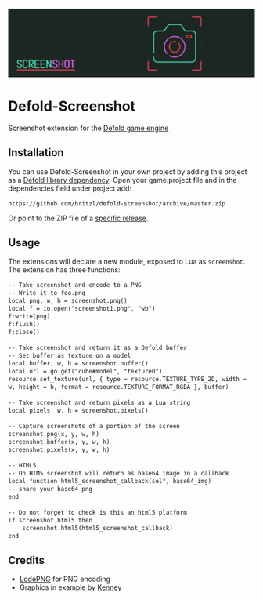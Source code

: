 ![](logo.png)

# Defold-Screenshot
Screenshot extension for the [Defold game engine](http://www.defold.com)

## Installation
You can use Defold-Screenshot in your own project by adding this project as a [Defold library dependency](http://www.defold.com/manuals/libraries/). Open your game.project file and in the dependencies field under project add:

	https://github.com/britzl/defold-screenshot/archive/master.zip

Or point to the ZIP file of a [specific release](https://github.com/britzl/defold-screenshot/releases).

## Usage
The extensions will declare a new module, exposed to Lua as `screenshot`. The extension has three functions:

	-- Take screenshot and encode to a PNG
	-- Write it to foo.png
	local png, w, h = screenshot.png()
	local f = io.open("screenshot1.png", "wb")
	f:write(png)
	f:flush()
	f:close()

	-- Take screenshot and return it as a Defold buffer
	-- Set buffer as texture on a model
	local buffer, w, h = screenshot.buffer()
	local url = go.get("cube#model", "texture0")
	resource.set_texture(url, { type = resource.TEXTURE_TYPE_2D, width = w, height = h, format = resource.TEXTURE_FORMAT_RGBA }, buffer)

	-- Take screenshot and return pixels as a Lua string
	local pixels, w, h = screenshot.pixels()

	-- Capture screenshots of a portion of the screen
	screenshot.png(x, y, w, h)
	screenshot.buffer(x, y, w, h)
	screenshot.pixels(x, y, w, h)

	-- HTML5
	-- On HTM5 screenshot will return as base64 image in a callback
	local function html5_screenshot_callback(self, base64_img)
	-- share your base64 png
	end

	-- Do not forget to check is this an html5 platform
	if screenshot.html5 then
		screenshot.html5(html5_screenshot_callback)
	end		


## Credits
* [LodePNG](http://lodev.org/lodepng/) for PNG encoding
* Graphics in example by [Kenney](http://www.kenney.nl)
